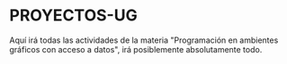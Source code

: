 # PROYECTOS-UG
 Aquí irá todas las actividades de la materia "Programación en ambientes gráficos con acceso a datos", irá posiblemente absolutamente todo.
